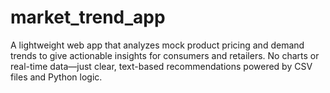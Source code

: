 # market_trend_app
A lightweight web app that analyzes mock product pricing and demand trends to give actionable insights for consumers and retailers. No charts or real-time data—just clear, text-based recommendations powered by CSV files and Python logic.
